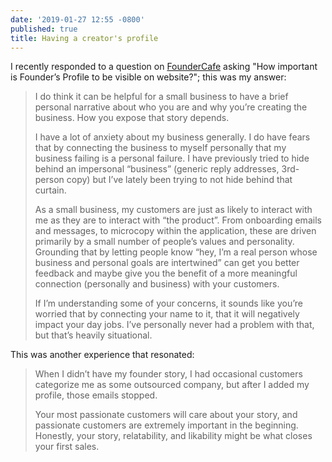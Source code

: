 ```yaml
---
date: '2019-01-27 12:55 -0800'
published: true
title: Having a creator's profile
---
```

I recently responded to a question on [FounderCafe](https://www.foundercafe.com/) asking "How important is Founder’s Profile to be visible on website?"; this was my answer:

> I do think it can be helpful for a small business to have a brief personal narrative about who you are and why you’re creating the business. How you expose that story depends.
> 
> I have a lot of anxiety about my business generally. I do have fears that by connecting the business to myself personally that my business failing is a personal failure. I have previously tried to hide behind an impersonal “business” (generic reply addresses, 3rd-person copy) but I’ve lately been trying to not hide behind that curtain.
> 
> As a small business, my customers are just as likely to interact with me as they are to interact with “the product”. From onboarding emails and messages, to microcopy within the application, these are driven primarily by a small number of people’s values and personality. Grounding that by letting people know “hey, I’m a real person whose business and personal goals are intertwined” can get you better feedback and maybe give you the benefit of a more meaningful connection (personally and business) with your customers.
> 
> If I’m understanding some of your concerns, it sounds like you’re worried that by connecting your name to it, that it will negatively impact your day jobs. I’ve personally never had a problem with that, but that’s heavily situational.

This was another experience that resonated:

> When I didn’t have my founder story, I had occasional customers categorize me as some outsourced company, but after I added my profile, those emails stopped.
>
> Your most passionate customers will care about your story, and passionate customers are extremely important in the beginning. Honestly, your story, relatability, and likability might be what closes your first sales.
